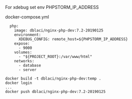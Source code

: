 For xdebug set env PHPSTORM_IP_ADDRESS

docker-compose.yml

```
  php:
    image: dblaci/nginx-php-dev:7.2-20190125
    environment:
      XDEBUG_CONFIG: remote_host=${PHPSTORM_IP_ADDRESS}
    expose:
      - 9000
    volumes:
      - "${PROJECT_ROOT}:/var/www/html"
    networks:
      - database
      - server
```

```
docker build -t dblaci/nginx-php-dev:temp .
docker login
...
docker push dblaci/nginx-php-dev:7.2-20190125
```
